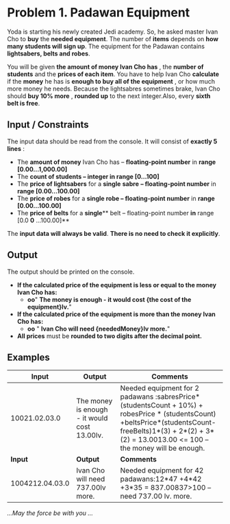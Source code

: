# Problem 1. Padawan Equipment

Yoda is starting his newly created Jedi academy. So, he asked master Ivan Cho to **buy** the **needed equipment**. The number of **items** depends on **how many students will sign up**. The equipment for the Padawan contains **lightsabers, belts and robes**.

You will be given **the amount of money Ivan Cho has** , the **number of students** and the **prices of each item**. You have to help Ivan Cho **calculate** if the **money** he has is **enough to buy all of the equipment** , or how much more money he needs.
Because the lightsabres sometimes brake, Ivan Cho should **buy 10% more** , **rounded up** to the next integer.Also, every **sixth belt is free**.

## Input / Constraints

The input data should be read from the console. It will consist of **exactly 5 lines** :

- The **amount of money** Ivan Cho has – **floating-point number** in **range [0.0****0****…1,000.00]**
- The **count of students – integer in range [0…100]**
- The **price of lightsabers** for a **single**  **sabre**  **– floating-point number** in **range [0.****0****0…100.00]**
- The **price of robes** for a **single robe – floating-point number** in **range [0.****0****0…100.00]**
- The **price of belts** for a **single**** belt – floating-point number **in** range [0.0 ****0**** …100.00]**

The **input data will always be valid**. **There is no need to check it explicitly**.

## Output

The output should be printed on the console.

- **If the calculated price of the equipment is less or equal to the money Ivan Cho has:**
  - **oo**&quot; **The money is enough - it would cost {the cost of the equipment}lv.**&quot;
- **If the calculated price of the equipment is more than the money Ivan Cho has:**
  - **oo**  &quot; **Ivan Cho will need {neededMoney}lv more.**&quot;
- **All prices** must be **rounded to two digits after the decimal point.**

## Examples

| **Input** | **Output** | **Comments** |
| --- | --- | --- |
| 10021.02.03.0 | The money is enough - it would cost 13.00lv. | Needed equipment for 2 padawans  :sabresPrice\*(studentsCount + 10%) + robesPrice \* (studentsCount) +beltsPrice\*(studentsCount-freeBelts)1\*(3) + 2\*(2) + 3\*(2) = 13.0013.00 &lt;= 100 – the money will be enough. |
| **Input** | **Output** | **Comments** |
| 1004212.04.03.0 | Ivan Cho will need 737.00lv more. | Needed equipment for 42 padawans:12\*47 +4\*42 +3\*35 = 837.00837&gt;100 – need 737.00 lv. more. |

_...May_ _the force
 be with you_ _..._